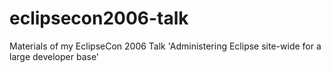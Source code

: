 eclipsecon2006-talk
===================

Materials of my EclipseCon 2006 Talk 'Administering Eclipse site-wide for a large developer base'
